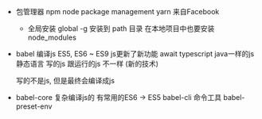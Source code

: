 - 包管理器
  npm node package management
  yarn 来自Facebook
  - 全局安装
    global -g 安装到 path 目录
    在本地项目中也要安装 node_modules


- babel 编译js
  ES5, ES6 ~ ES9
  js更新了新功能 await
  typescript java一样的js 静态语言
  写的js 跟运行的js 不一样 (新的技术)

  写的不是js, 但是最终会编译成js

- babel-core 复杂编译js的
  有常用的ES6 -> ES5
  babel-cli 命令工具
  babel-preset-env